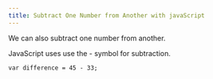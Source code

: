 ```yaml
---
title: Subtract One Number from Another with javaScript
---
```

We can also subtract one number from another.

JavaScript uses use the - symbol for subtraction.

    var difference = 45 - 33;
